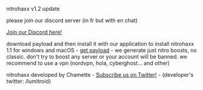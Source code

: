 
<html>
  <head>
<p>nitrohaxx v1.2 update</p>
   <p>please join our discord server (in fr but with en chat)</p>
    <p><a href="https://disboard.org/fr/server/864486017453391882">Join our Discord here!</a></p>
     <p>download payload and then install it with our application to install nitrohaxx 1.1 for windows and macOS - <a href="https://www.youtube.com/watch?v=dQw4w9WgXcQ">get payload</a> - we generate just nitro boosts, no classic. don't try to boost any server or your account will be banned. we recommend to use a vpn (nordvpn, hola, cyberghost... and other)</p>
  </head>
                                                                                               
  <body>
    <p>nitrohaxx developed by Chamette - <a href="https://twitter.com/nitrohaxx">Subscribe us on Twitter!</a> - (developer's twitter: /lumitroid)</p>
  </body>                                                                    
</html>           
